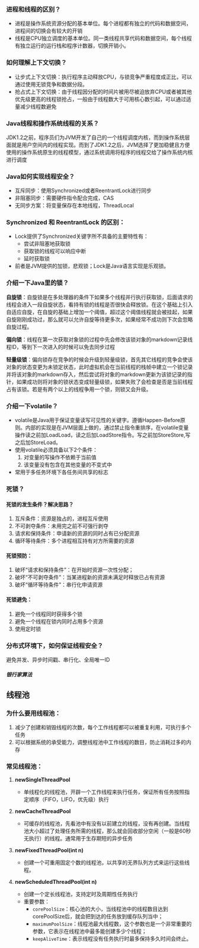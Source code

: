 
### 进程和线程的区别？

- 进程是操作系统资源分配的基本单位。每个进程都有独立的代码和数据空间，进程间的切换会有较大的开销
- 线程是CPU独立调度的基本单位。同一类线程共享代码和数据空间，每个线程有独立运行的运行栈和程序计数器，切换开销小。

### 如何理解上下文切换？

- 让步式上下文切换：执行程序主动释放CPU，与锁竞争严重程度成正比，可以通过使用无锁竞争和数据分段。
- 抢占式上下文切换：由于线程因分配的时间片被用尽被迫放弃CPU或者被其他优先级更高的线程锁抢占，一般由于线程数大于可用核心数引起，可以通过适量减少线程数避免

### Java线程和操作系统线程的关系？

JDK1.2之前，程序员们为JVM开发了自己的一个线程调度内核，而到操作系统层面就是用户空间内的线程实现。而到了JDK1.2之后，JVM选择了更加稳健且方便使用的操作系统原生的线程模型，通过系统调用将程序的线程交给了操作系统内核进行调度

### Java如何实现线程安全？

- 互斥同步：使用Synchronized或者ReentrantLock进行同步
- 非阻塞同步：需要硬件指令配合完成，CAS
- 无同步方案：将变量保存在本地线程，ThreadLocal

### Synchronized 和 ReentrantLock 的区别：

- Lock提供了Synchronized关键字所不具备的主要特性有：
    - 尝试非阻塞地获取锁
    - 获取锁的线程可以响应中断
    - 延时获取锁
- 前者是JVM提供的加锁，悲观锁；Lock是Java语言实现是乐观锁。

### 介绍一下Java里的锁？

**自旋锁**：自旋锁是在多处理器的条件下如果多个线程并行执行获取锁，后面请求的线程会进入一段自旋状态，看持有锁的线程是否很快会释放锁。在这个基础上引入自适应自旋，在自旋的基础上增加一个阈值，超过这个阈值线程就会被挂起，如果自旋刚刚成功过，那么就可以允许自旋等待更多次，如果经常不成功则下次会忽略自旋过程。

**偏向锁**：线程在第一次获取对象锁的过程中先会修改该锁对象的markdown记录线程ID，等到下一次进入的时候可以免去同步过程

**轻量级锁**：偏向锁存在竞争的时候会升级到轻量级锁，首先其它线程的竞争会使该对象的状态变更为未锁定状态，此时虚拟机会在当前线程的栈帧中建立一个锁记录并将该对象的markdown存入，然后尝试将对象的markdown更新为该锁记录的指针，如果成功则将对象的锁状态变成轻量级锁，如果失败了会检查是否是当前线程占有该锁。若是有两个以上的线程争用一个锁，则锁又会升级。

### 介绍一下volatile？

- volatile是Java用于保证变量读写可见性的关键字。遵循Happen-Before原则。内部的实现是在JVM层面上做的，通过禁止指令重排序，在volatile变量操作读之前加LoadLoad，读之后加LoadStore指令。写之前加StoreStore,写之后加StoreLoad。
- 使用volatile必须具备以下2个条件：
    1. 对变量的写操作不依赖于当前值
    2. 该变量没有包含在其他变量的不变式中
- 常用于多任务环境下各任务间共享的标志


### 死锁？

#### 死锁的发生条件？解决思路？

1. 互斥条件：资源是独占的，进程互斥使用
2. 不可剥夺条件：未用完之前不可强行剥夺
3. 请求和保持条件：申请新的资源的同时占有已分配资源
4. 循环等待条件：多个进程相互持有对方所需要的资源

#### 死锁预防：
1. 破坏“请求和保持条件”：在开始时资源一次性分配；
2. 破坏“不可剥夺条件”：当某进程新的资源未满足时释放已占有资源
3. 破坏“循环等待条件”：串行化申请资源


#### 死锁避免：

1. 避免一个线程同时获得多个锁
2. 避免一个线程在锁内同时占用多个资源
3. 使用定时锁

### 分布式环境下，如何保证线程安全？

避免并发、异步时间戳、串行化、全局唯一ID
    
##### 银行家算法


## 线程池

### 为什么要用线程池：

1. 减少了创建和销毁线程的次数，每个工作线程都可以被重复利用，可执行多个任务
2. 可以根据系统的承受能力，调整线程池中工作线程的数目，防止消耗过多的内存

### 常见线程池：

1. **newSingleThreadPool**
    - 单线程化的线程池，开辟一个工作线程来执行任务，保证所有任务按照指定顺序（FIFO，LIFO，优先级）执行

2. **newCacheThreadPool**
    - 可缓存的线程池，先看池中有没有以前建立的线程，没有再创建。当线程池大小超过了处理任务所需的线程，那么就会回收部分空闲（一般是60秒无执行）的线程。通常用于生存期短的异步任务

3. **newFixedThreadPool(int n)**
    - 创建一个可重用固定个数的线程池，以共享的无界队列方式来运行这些线程。

4. **newScheduledThreadPool(int n)**
    - 创建一个定长线程池，支持定时及周期性任务执行
    - 重要参数：
        - `corePoolSize`：核心池的大小，当线程池中的线程数目达到corePoolSize后，就会把到达的任务放到缓存队列当中；
        - `maximumPoolSize`：线程池最大线程数，这个参数也是一个非常重要的参数，它表示在线程池中最多能创建多少个线程；
        - `keepAliveTime`：表示线程没有任务执行时最多保持多久时间会终止。


